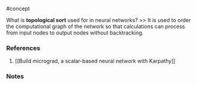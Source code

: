 #concept

What is **topological sort** used for in neural networks? >> It is used to order the computational graph of the network so that calculations can process from input nodes to output nodes without backtracking.<!--SR:!2025-01-23,128,270-->

### References
1. [[Build micrograd, a scalar-based neural network with Karpathy]]

### Notes




